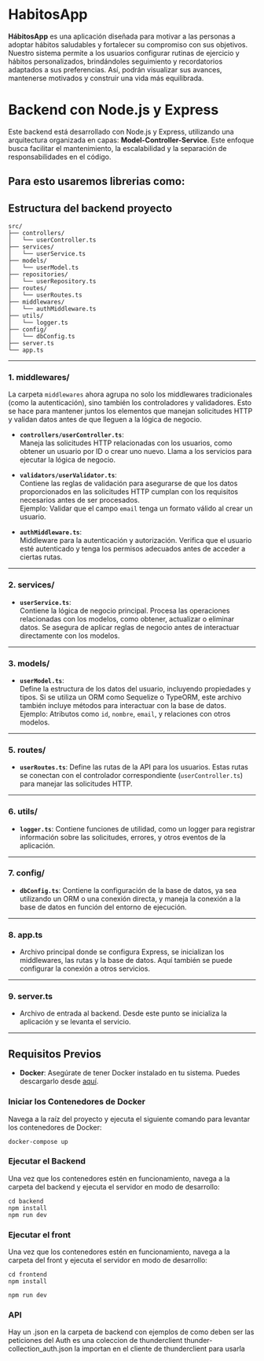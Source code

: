 # HabitosApp

**HábitosApp** es una aplicación diseñada para motivar a las personas a adoptar hábitos saludables y fortalecer su compromiso con sus objetivos. Nuestro sistema permite a los usuarios configurar rutinas de ejercicio y hábitos personalizados, brindándoles seguimiento y recordatorios adaptados a sus preferencias. Así, podrán visualizar sus avances, mantenerse motivados y construir una vida más equilibrada.

# Backend con Node.js y Express

Este backend está desarrollado con Node.js y Express, utilizando una arquitectura organizada en capas: **Model-Controller-Service**. Este enfoque busca facilitar el mantenimiento, la escalabilidad y la separación de responsabilidades en el código.

Para esto usaremos librerias como: 
-

## Estructura del backend proyecto
```plaintext
src/
├── controllers/
│   └── userController.ts
├── services/
│   └── userService.ts
├── models/
│   └── userModel.ts
├── repositories/
│   └── userRepository.ts
├── routes/
│   └── userRoutes.ts
├── middlewares/
│   └── authMiddleware.ts
├── utils/
│   └── logger.ts
├── config/
│   └── dbConfig.ts
├── server.ts
└── app.ts
```
---

### **1. middlewares/**

La carpeta `middlewares` ahora agrupa no solo los middlewares tradicionales (como la autenticación), sino también los controladores y validadores. Esto se hace para mantener juntos los elementos que manejan solicitudes HTTP y validan datos antes de que lleguen a la lógica de negocio.

- **`controllers/userController.ts`**:  
  Maneja las solicitudes HTTP relacionadas con los usuarios, como obtener un usuario por ID o crear uno nuevo. Llama a los servicios para ejecutar la lógica de negocio.

- **`validators/userValidator.ts`**:  
  Contiene las reglas de validación para asegurarse de que los datos proporcionados en las solicitudes HTTP cumplan con los requisitos necesarios antes de ser procesados.  
  Ejemplo: Validar que el campo `email` tenga un formato válido al crear un usuario.

- **`authMiddleware.ts`**:  
  Middleware para la autenticación y autorización. Verifica que el usuario esté autenticado y tenga los permisos adecuados antes de acceder a ciertas rutas.

---

### **2. services/**

- **`userService.ts`**:  
  Contiene la lógica de negocio principal. Procesa las operaciones relacionadas con los modelos, como obtener, actualizar o eliminar datos. Se asegura de aplicar reglas de negocio antes de interactuar directamente con los modelos.

---

### **3. models/**

- **`userModel.ts`**:  
  Define la estructura de los datos del usuario, incluyendo propiedades y tipos. Si se utiliza un ORM como Sequelize o TypeORM, este archivo también incluye métodos para interactuar con la base de datos.  
  Ejemplo: Atributos como `id`, `nombre`, `email`, y relaciones con otros modelos.

---

### **5. routes/**

- **`userRoutes.ts`**: Define las rutas de la API para los usuarios. Estas rutas se conectan con el controlador correspondiente (`userController.ts`) para manejar las solicitudes HTTP.

---

### **6. utils/**

- **`logger.ts`**: Contiene funciones de utilidad, como un logger para registrar información sobre las solicitudes, errores, y otros eventos de la aplicación.

---

### **7. config/**

- **`dbConfig.ts`**: Contiene la configuración de la base de datos, ya sea utilizando un ORM o una conexión directa, y maneja la conexión a la base de datos en función del entorno de ejecución.

---

### **8. app.ts**

- Archivo principal donde se configura Express, se inicializan los middlewares, las rutas y la base de datos. Aquí también se puede configurar la conexión a otros servicios.

---

### **9. server.ts**

- Archivo de entrada al backend. Desde este punto se inicializa la aplicación y se levanta el servicio.
---


## Requisitos Previos
- **Docker**: Asegúrate de tener Docker instalado en tu sistema. Puedes descargarlo desde [aquí](https://www.docker.com/get-started).
###  Iniciar los Contenedores de Docker
Navega a la raíz del proyecto y ejecuta el siguiente comando para levantar los contenedores de Docker:

```
docker-compose up
```

### Ejecutar el Backend
Una vez que los contenedores estén en funcionamiento, navega a la carpeta del backend y ejecuta el servidor en modo de desarrollo:

```
cd backend
npm install
npm run dev
```
### Ejecutar el front
Una vez que los contenedores estén en funcionamiento, navega a la carpeta del front y ejecuta el servidor en modo de desarrollo:

```
cd frontend
npm install

npm run dev
```
### API

Hay un .json en la carpeta de backend con ejemplos de como deben ser las peticiones del Auth es una coleccion de thunderclient thunder-collection_auth.json la importan en el cliente de thunderclient para usarla